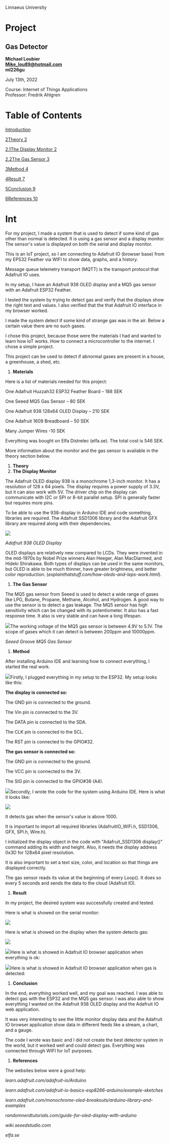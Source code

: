 Linnaeus University

# Project

## Gas Detector

**Michael Loubier**<br/>
**Mike_lou89@hotmail.com**<br/>
**ml226gu**<br/>

July 13th, 2022

Course: Internet of Things Applications<br/>
Professor: Fredrik Ahlgren

# Table of Contents

[Introduction](#int)

[2Theory 2](#_Toc108626610)

[2.1The Display Monitor 2](#_Toc108626611)

[2.2The Gas Sensor 3](#_Toc108626612)

[3Method 4](#_Toc108626613)

[4Result 7](#_Toc108626614)

[5Conclusion 9](#_Toc108626615)

[6References 10](#_Toc108626616)

# Int

For my project, I made a system that is used to detect if some kind of gas other than normal is detected. It is using a gas sensor and a display monitor. The sensor&#39;s value is displayed on both the serial and display monitor.

This is an IoT project, so I am connecting to Adafruit IO (browser base) from my EPS32 Feather via WIFI to show data, graphs, and a history.

Message queue telemetry transport (MQTT) is the transport protocol that Adafruit IO uses.

In my setup, I have an Adafruit 938 OLED display and a MQ5 gas sensor with an Adafruit ESP32 Feather.

I tested the system by trying to detect gas and verify that the displays show the right text and values. I also verified that the that Adafruit IO interface in my browser worked.

I made the system detect if some kind of strange gas was in the air. Below a certain value there are no such gases.

I chose this project, because those were the materials I had and wanted to learn how IoT works. How to connect a microcontroller to the internet. I chose a simple project.

This project can be used to detect if abnormal gases are present in a house, a greenhouse, a shed, etc.

1. **Materials**

Here is a list of materials needed for this project:

One Adafruit Huzzah32 ESP32 Feather Board – 188 SEK

One Seeed MQ5 Gas Sensor – 80 SEK

One Adafruit 938 128x64 OLED Display – 210 SEK

One Adafruit 1609 Breadboard – 50 SEK

Many Jumper Wires -10 SEK

Everything was bought on Elfa Distrelec (elfa.se). The total cost is 546 SEK.

More information about the monitor and the gas sensor is available in the theory section below.

1. **Theory**
  1. **The Display Monitor**

The Adafruit OLED display 938 is a monochrome 1,3-inch monitor. It has a resolution of 128 x 64 pixels. The display requires a power supply of 3.3V, but it can also work with 5V. The driver chip on the display can communicate with I2C or SPI or 8-bit parallel setup. SPI is generally faster but requires more pins.

To be able to use the 938-display in Arduino IDE and code something, libraries are required. The Adafruit SSD1306 library and the Adafruit GFX library are required along with their dependencies.

![](RackMultipart20220713-1-ydxtk9_html_a54277c7a34222e7.png)

_Adafruit 938 OLED Display_

OLED displays are relatively new compared to LCDs. They were invented in the mid-1970s by Nobel Prize winners Alan Heeger, Alan MacDiarmed, and Hideki Shirakawa. Both types of displays can be used in the same monitors, but OLED is able to be much thinner, have greater brightness, and better color reproduction. (_explainthatstuff.com/how-oleds-and-leps-work.html_).

  1. **The Gas Sensor**

The MQ5 gas sensor from Seeed is used to detect a wide range of gases like LPG, Butane, Propane, Methane, Alcohol, and Hydrogen. A good way to use the sensor is to detect a gas leakage. The MQ5 sensor has high sensitivity which can be changed with its potentiometer. It also has a fast response time. It also is very stable and can have a long lifespan.

![](RackMultipart20220713-1-ydxtk9_html_5ebf253befa605e.png)The working voltage of the MQ5 gas sensor is between 4.9V to 5.1V. The scope of gases which it can detect is between 200ppm and 10000ppm.

_Seeed Groove MQ5 Gas Sensor_

1. **Method**

After installing Arduino IDE and learning how to connect everything, I started the real work.

![](RackMultipart20220713-1-ydxtk9_html_e0d5200299bd358b.jpg)Firstly, I plugged everything in my setup to the ESP32. My setup looks like this:

**The display is connected so:**

The GND pin is connected to the ground.

The Vin pin is connected to the 3V.

The DATA pin is connected to the SDA.

The CLK pin is connected to the SCL.

The RST pin is connected to the GPIO#32.

**The gas sensor is connected so:**

The GND pin is connected to the ground.

The VCC pin is connected to the 3V.

The SIG pin is connected to the GPIO#36 (A4).

![](RackMultipart20220713-1-ydxtk9_html_18b3109a774cba0f.png)Secondly, I wrote the code for the system using Arduino IDE. Here is what it looks like:

![](RackMultipart20220713-1-ydxtk9_html_6cc5980b659a7120.png)

It detects gas when the sensor&#39;s value is above 1000.

It is important to import all required libraries (AdafruitIO\_WiFi.h, SSD1306, GFX, SPI.h, Wire.h).

I initialized the display object in the code with &quot;Adafruit\_SSD1306 display()&quot; command adding its width and height. Also, it needs the display address 0x3D for 128x64 pixel resolution.

It is also important to set a text size, color, and location so that things are displayed correctly.

The gas sensor reads its value at the beginning of every Loop(). It does so every 5 seconds and sends the data to the cloud (Adafruit IO).

1. **Result**

In my project, the desired system was successfully created and tested.

Here is what is showed on the serial monitor:

![](RackMultipart20220713-1-ydxtk9_html_28d4db8f149fe289.png)

Here is what is showed on the display when the system detects gas:

![](RackMultipart20220713-1-ydxtk9_html_70af8d4460ca20f9.jpg)

![](RackMultipart20220713-1-ydxtk9_html_1cd49b9a641a9233.jpg)Here is what is showed in Adafruit IO browser application when everything is ok:

![](RackMultipart20220713-1-ydxtk9_html_daf66a678369a8b2.jpg)Here is what is showed in Adafruit IO browser application when gas is detected:

1. **Conclusion**

In the end, everything worked well, and my goal was reached. I was able to detect gas with the ESP32 and the MQ5 gas sensor. I was also able to show everything I wanted on the Adafruit 938 OLED display and the Adafruit IO web application.

It was very interesting to see the little monitor display data and the Adafruit IO browser application show data in different feeds like a stream, a chart, and a gauge.

The code I wrote was basic and I did not create the best detector system in the world, but it worked well and could detect gas. Everything was connected through WIFI for IoT purposes.

1. **References**

The websites below were a good help:

_learn.adafruit.com/adafruit-io/Arduino_

_learn.adafruit.com/adafruit-io-basics-esp8266-arduino/example-sketches_

_learn.adafruit.com/monochrome-oled-breakouts/arduino-library-and-examples_

_randomnerdtutorials.com/guide-for-oled-display-with-arduino_

_wiki.seeedstudio.com_

_elfa.se_
